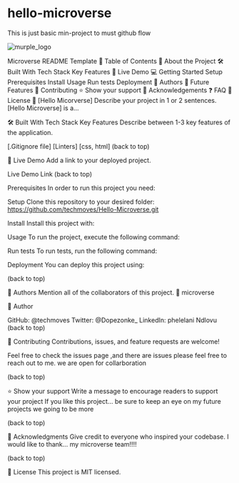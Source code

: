 # hello-microverse
This is just basic min-project to must github flow 

 
 ![murple_logo](https://user-images.githubusercontent.com/110924992/218853728-1a8f5726-cd6a-4613-85ed-38dd5132cd9f.png)
 
 
 
 



Microverse README Template
📗 Table of Contents
📖 About the Project
🛠 Built With
Tech Stack
Key Features
🚀 Live Demo
💻 Getting Started
Setup
Prerequisites
Install
Usage
Run tests
Deployment
👥 Authors
🔭 Future Features
🤝 Contributing
⭐️ Show your support
🙏 Acknowledgements
❓ FAQ
📝 License
📖 [Hello Micorverse]
Describe your project in 1 or 2 sentences. [Hello Microverse] is a...

🛠 Built With
Tech Stack
Key Features
Describe between 1-3 key features of the application.

[.Gitignore file]
[Linters]
[css, html]
(back to top)

🚀 Live Demo
Add a link to your deployed project.

Live Demo Link
(back to top)

Prerequisites
In order to run this project you need:

Setup
Clone this repository to your desired folder: https://github.com/techmoves/Hello-Microverse.git

Install
Install this project with:

Usage
To run the project, execute the following command:

Run tests
To run tests, run the following command:

Deployment
You can deploy this project using:

(back to top)

👥 Authors
Mention all of the collaborators of this project. 👤 microverse


👤 Author

GitHub: @techmoves
Twitter: @Dopezonke_
LinkedIn: phelelani Ndlovu
(back to top)

🤝 Contributing
Contributions, issues, and feature requests are welcome!

Feel free to check the issues page ,and there are issues please feel free to reach out to me.
we are open for collarboration

(back to top)

⭐️ Show your support
Write a message to encourage readers to support your project If you like this project... be sure to keep an eye on my future projects we going to be more

(back to top)

🙏 Acknowledgments
Give credit to everyone who inspired your codebase. I would like to thank... my microverse team!!!!

(back to top)

📝 License
This project is MIT licensed.

